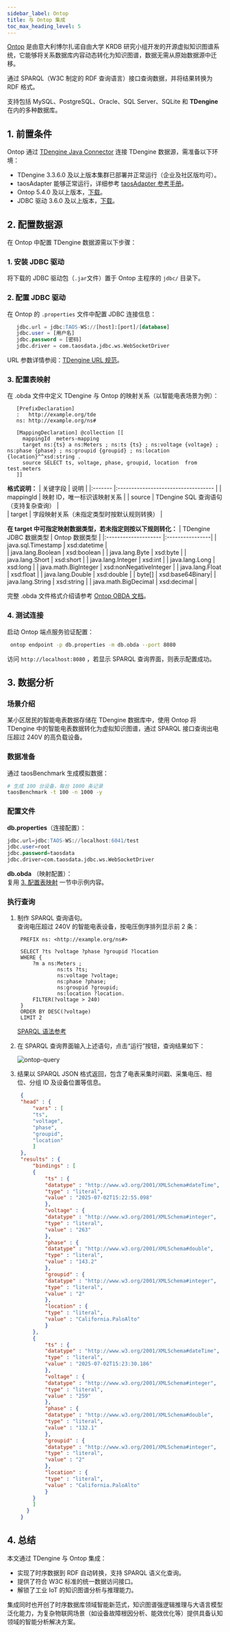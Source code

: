 ```yaml
---
sidebar_label: Ontop
title: 与 Ontop 集成
toc_max_heading_level: 5
---
```


[Ontop](https://ontop-vkg.org/) 是由意大利博尔扎诺自由大学 KRDB 研究小组开发的开源虚拟知识图谱系统，它能够将关系数据库内容动态转化为知识图谱，数据无需从原始数据源中迁移。

通过 SPARQL（W3C 制定的 RDF 查询语言）接口查询数据，并将结果转换为 RDF 格式。

支持包括 MySQL、PostgreSQL、Oracle、SQL Server、SQLite 和 **TDengine** 在内的多种数据库。

## 1. 前置条件

Ontop 通过 [TDengine Java Connector](../../../reference/connector/java/) 连接 TDengine 数据源，需准备以下环境：

- TDengine 3.3.6.0 及以上版本集群已部署并正常运行（企业及社区版均可）。
- taosAdapter 能够正常运行，详细参考 [taosAdapter 参考手册](../../../reference/components/taosadapter)。
- Ontop 5.4.0 及以上版本，[下载](https://github.com/ontop/ontop)。
- JDBC 驱动 3.6.0 及以上版本，[下载](https://central.sonatype.com/artifact/com.taosdata.jdbc/taos-jdbcdriver)。

## 2. 配置数据源

在 Ontop 中配置 TDengine 数据源需以下步骤：

### 1. 安装 JDBC 驱动

将下载的 JDBC 驱动包（`.jar`文件）置于 Ontop 主程序的 `jdbc/` 目录下。

### 2. 配置 JDBC 驱动

在 Ontop 的 `.properties` 文件中配置 JDBC 连接信息：
``` sql
   jdbc.url = jdbc:TAOS-WS://[host]:[port]/[database]
   jdbc.user = [用户名]
   jdbc.password = [密码]
   jdbc.driver = com.taosdata.jdbc.ws.WebSocketDriver  
```
URL 参数详情参阅：[TDengine URL 规范](../../../reference/connector/java/#url-规范)。

### 3. 配置表映射

在 .obda 文件中定义 TDengine 与 Ontop 的映射关系（以智能电表场景为例）：
``` properties
   [PrefixDeclaration]
   :   http://example.org/tde
   ns: http://example.org/ns#

   [MappingDeclaration] @collection [[
     mappingId	meters-mapping
     target	ns:{ts} a ns:Meters ; ns:ts {ts} ; ns:voltage {voltage} ; ns:phase {phase} ; ns:groupid {groupid} ; ns:location {location}^^xsd:string .
     source	SELECT ts, voltage, phase, groupid, location  from test.meters
   ]]
```

**格式说明：**
| 关键字段  | 说明  |
|:-------  |:----------------------------------- |
| mappingId | 映射 ID，唯一标识该映射关系            |
| source   | TDengine SQL 查询语句（支持复杂查询）   |  
| target   | 字段映射关系（未指定类型时按默认规则转换） |

**在 target 中可指定映射数据类型，若未指定则按以下规则转化：**
| TDengine JDBC 数据类型 | Ontop 数据类型  |
|:-------------------- |:----------------|
| java.sql.Timestamp   | xsd:datetime    |  
| java.lang.Boolean    | xsd:boolean     |
| java.lang.Byte       | xsd:byte        |
| java.lang.Short      | xsd:short       |
| java.lang.Integer    | xsd:int         |
| java.lang.Long       | xsd:long        |
| java.math.BigInteger | xsd:nonNegativeInteger |
| java.lang.Float      | xsd:float       |
| java.lang.Double     | xsd:double      |
| byte[]               | xsd:base64Binary|
| java.lang.String     | xsd:string      |
| java.math.BigDecimal | xsd:decimal     |

完整 .obda 文件格式介绍请参考 [Ontop OBDA 文档](https://ontop-vkg.org/guide/advanced/mapping-language.html)。

### 4. 测试连接

启动 Ontop 端点服务验证配置：
``` bash
 ontop endpoint -p db.properties -m db.obda --port 8080
```
访问 `http://localhost:8080` ，若显示 SPARQL 查询界面，则表示配置成功。 


## 3. 数据分析

### 场景介绍

某小区居民的智能电表数据存储在 TDengine 数据库中，使用 Ontop 将 TDengine 中的智能电表数据转化为虚拟知识图谱，通过 SPARQL 接口查询出电压超过 240V 的高负载设备。

### 数据准备

通过 taosBenchmark 生成模拟数据：
``` bash
# 生成 100 台设备，每台 1000 条记录
taosBenchmark -t 100 -n 1000 -y
```

### 配置文件

**db.properties**​（连接配置）：
``` sql
jdbc.url=jdbc:TAOS-WS://localhost:6041/test
jdbc.user=root
jdbc.password=taosdata
jdbc.driver=com.taosdata.jdbc.ws.WebSocketDriver   
```  
**db.obda** （映射配置）：  
复用 [3. 配置表映射](#3-配置表映射) 一节中示例内容。


### 执行查询

1. 制作 SPARQL 查询语句。  
   查询电压超过 240V 的智能电表设备，按电压倒序排列显示前 2 条：
   ``` sparql
    PREFIX ns: <http://example.org/ns#>

    SELECT ?ts ?voltage ?phase ?groupid ?location
    WHERE {
        ?m a ns:Meters ;
                ns:ts ?ts;
                ns:voltage ?voltage;
                ns:phase ?phase;         
                ns:groupid ?groupid;
                ns:location ?location.
        FILTER(?voltage > 240)
    }
    ORDER BY DESC(?voltage)
    LIMIT 2
   ```
   [SPARQL 语法参考](https://www.w3.org/TR/sparql11-query/)
2. 在 SPARQL 查询界面输入上述语句，点击“运行”按钮，查询结果如下：

   ![ontop-query](img/ontop-query.webp)

3. 结果以 SPARQL JSON 格式返回，包含了电表采集时间戳、采集电压、相位、分组 ID 及设备位置等信息。
   ``` json
    {
    "head" : {
        "vars" : [
        "ts",
        "voltage",
        "phase",
        "groupid",
        "location"
        ]
    },
    "results" : {
        "bindings" : [
        {
            "ts" : {
            "datatype" : "http://www.w3.org/2001/XMLSchema#dateTime",
            "type" : "literal",
            "value" : "2025-07-02T15:22:55.098"
            },
            "voltage" : {
            "datatype" : "http://www.w3.org/2001/XMLSchema#integer",
            "type" : "literal",
            "value" : "263"
            },
            "phase" : {
            "datatype" : "http://www.w3.org/2001/XMLSchema#double",
            "type" : "literal",
            "value" : "143.2"
            },
            "groupid" : {
            "datatype" : "http://www.w3.org/2001/XMLSchema#integer",
            "type" : "literal",
            "value" : "2"
            },
            "location" : {
            "type" : "literal",
            "value" : "California.PaloAlto"
            }
        },
        {
            "ts" : {
            "datatype" : "http://www.w3.org/2001/XMLSchema#dateTime",
            "type" : "literal",
            "value" : "2025-07-02T15:23:30.186"
            },
            "voltage" : {
            "datatype" : "http://www.w3.org/2001/XMLSchema#integer",
            "type" : "literal",
            "value" : "259"
            },
            "phase" : {
            "datatype" : "http://www.w3.org/2001/XMLSchema#double",
            "type" : "literal",
            "value" : "132.1"
            },
            "groupid" : {
            "datatype" : "http://www.w3.org/2001/XMLSchema#integer",
            "type" : "literal",
            "value" : "2"
            },
            "location" : {
            "type" : "literal",
            "value" : "California.PaloAlto"
            }
        }
        ]
      }
    }

   ```

## 4. 总结

本文通过 TDengine 与 Ontop 集成：
- 实现了时序数据到 RDF 自动转换，支持 SPARQL 语义化查询。
- 提供了符合 W3C 标准的统一数据访问接口。
- 解锁了工业 IoT 的知识图谱分析与推理能力。

集成同时也开创了时序数据库领域智能新范式，知识图谱强逻辑推理与大语言模型泛化能力，为复杂物联网场景（如设备故障根因分析、能效优化等）提供具备认知领域的智能分析解决方案。